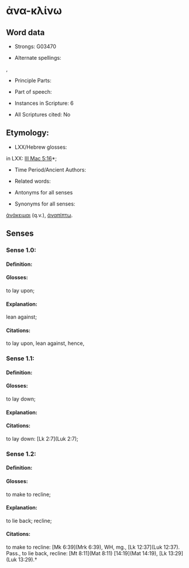 # ἀνα-κλίνω

<!-- Status: S2=NeedsEdits -->
<!-- Lexica used for edits:   -->

## Word data

* Strongs: G03470

* Alternate spellings:

,

* Principle Parts: 


* Part of speech: 


* Instances in Scripture: 6

* All Scriptures cited: No

## Etymology: 


* LXX/Hebrew glosses: 

in LXX: [III Mac 5:16](3Macc.5.16)*;

* Time Period/Ancient Authors: 


* Related words: 

* Antonyms for all senses

* Synonyms for all senses: 

 [ἀνάκειμαι](../G03450/01.md) (q.v.), [ἀναπίπτω](../G03770/01.md).

## Senses 


### Sense  1.0: 

#### Definition: 

#### Glosses: 

to lay upon; 

#### Explanation: 

lean against; 

#### Citations: 

to lay upon, lean against, hence,

### Sense  1.1: 

#### Definition: 

#### Glosses: 

to lay down; 

#### Explanation: 


#### Citations: 

to lay down: [Lk 2:7](Luk 2:7); 

### Sense  1.2: 

#### Definition: 

#### Glosses: 

to make to recline; 

#### Explanation: 

to lie back; 
recline; 

#### Citations: 

to make to recline: [Mk 6:39](Mrk 6:39), WH, mg., [Lk 12:37](Luk 12:37). Pass., to lie back, recline: [Mt 8:11](Mat 8:11) [14:19](Mat 14:19), [Lk 13:29](Luk 13:29).† 
